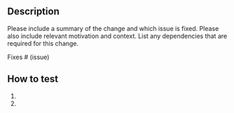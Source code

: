 ## Description

Please include a summary of the change and which issue is fixed. Please also include relevant motivation and context. List any dependencies that are required for this change.

Fixes # (issue)

## How to test

1.
2.
